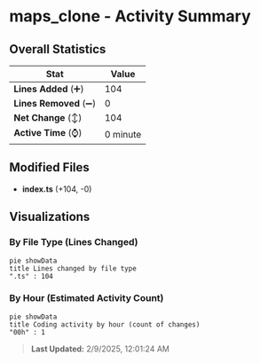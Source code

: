 # maps_clone - Activity Summary 

## Overall Statistics

| Stat                   | Value                                                             |
| ---------------------- | ----------------------------------------------------------------- |
| **Lines Added** (➕)   | 104                                          |
| **Lines Removed** (➖) | 0                                        |
| **Net Change** (↕)    | 104                |
| **Active Time** (⌚)   | 0 minute |


## Modified Files
- **index.ts** (+104, -0)

## Visualizations

### By File Type (Lines Changed)

```mermaid
pie showData
title Lines changed by file type
".ts" : 104
```

### By Hour (Estimated Activity Count)

```mermaid
pie showData
title Coding activity by hour (count of changes)
"00h" : 1
```


> **Last Updated:** 2/9/2025, 12:01:24 AM